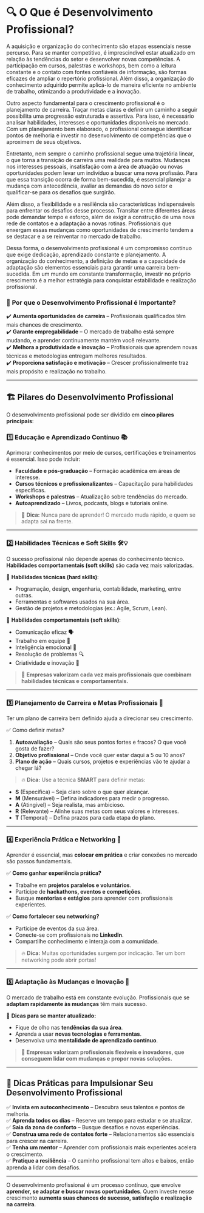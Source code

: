 # 🔍 **O Que é Desenvolvimento Profissional?**  

A aquisição e organização do conhecimento são etapas essenciais nesse percurso. Para se manter competitivo, é imprescindível estar atualizado em relação às tendências do setor e desenvolver novas competências. A participação em cursos, palestras e workshops, bem como a leitura constante e o contato com fontes confiáveis de informação, são formas eficazes de ampliar o repertório profissional. Além disso, a organização do conhecimento adquirido permite aplicá-lo de maneira eficiente no ambiente de trabalho, otimizando a produtividade e a inovação.

Outro aspecto fundamental para o crescimento profissional é o planejamento de carreira. Traçar metas claras e definir um caminho a seguir possibilita uma progressão estruturada e assertiva. Para isso, é necessário analisar habilidades, interesses e oportunidades disponíveis no mercado. Com um planejamento bem elaborado, o profissional consegue identificar pontos de melhoria e investir no desenvolvimento de competências que o aproximem de seus objetivos.

Entretanto, nem sempre o caminho profissional segue uma trajetória linear, o que torna a transição de carreira uma realidade para muitos. Mudanças nos interesses pessoais, insatisfação com a área de atuação ou novas oportunidades podem levar um indivíduo a buscar uma nova profissão. Para que essa transição ocorra de forma bem-sucedida, é essencial planejar a mudança com antecedência, avaliar as demandas do novo setor e qualificar-se para os desafios que surgirão.

Além disso, a flexibilidade e a resiliência são características indispensáveis para enfrentar os desafios desse processo. Transitar entre diferentes áreas pode demandar tempo e esforço, além de exigir a construção de uma nova rede de contatos e a adaptação a novas rotinas. Profissionais que enxergam essas mudanças como oportunidades de crescimento tendem a se destacar e a se reinventar no mercado de trabalho.

Dessa forma, o desenvolvimento profissional é um compromisso contínuo que exige dedicação, aprendizado constante e planejamento. A organização do conhecimento, a definição de metas e a capacidade de adaptação são elementos essenciais para garantir uma carreira bem-sucedida. Em um mundo em constante transformação, investir no próprio crescimento é a melhor estratégia para conquistar estabilidade e realização profissional.

### 📌 **Por que o Desenvolvimento Profissional é Importante?**  
✔️ **Aumenta oportunidades de carreira** – Profissionais qualificados têm mais chances de crescimento.  
✔️ **Garante empregabilidade** – O mercado de trabalho está sempre mudando, e aprender continuamente mantém você relevante.  
✔️ **Melhora a produtividade e inovação** – Profissionais que aprendem novas técnicas e metodologias entregam melhores resultados.  
✔️ **Proporciona satisfação e motivação** – Crescer profissionalmente traz mais propósito e realização no trabalho.  

---

## 🏗 **Pilares do Desenvolvimento Profissional**  

O desenvolvimento profissional pode ser dividido em **cinco pilares principais**:  

### 1️⃣ **Educação e Aprendizado Contínuo** 📚  
Aprimorar conhecimentos por meio de cursos, certificações e treinamentos é essencial. Isso pode incluir:  
- **Faculdade e pós-graduação** – Formação acadêmica em áreas de interesse.  
- **Cursos técnicos e profissionalizantes** – Capacitação para habilidades específicas.  
- **Workshops e palestras** – Atualização sobre tendências do mercado.  
- **Autoaprendizado** – Livros, podcasts, blogs e tutoriais online.  

> 🎯 **Dica:** Nunca pare de aprender! O mercado muda rápido, e quem se adapta sai na frente.  

---

### 2️⃣ **Habilidades Técnicas e Soft Skills** 🛠💡  
O sucesso profissional não depende apenas do conhecimento técnico. **Habilidades comportamentais (soft skills)** são cada vez mais valorizadas.  

🔹 **Habilidades técnicas (hard skills)**:  
- Programação, design, engenharia, contabilidade, marketing, entre outras.  
- Ferramentas e softwares usados na sua área.  
- Gestão de projetos e metodologias (ex.: Agile, Scrum, Lean).  

🔹 **Habilidades comportamentais (soft skills)**:  
- Comunicação eficaz 🗣️  
- Trabalho em equipe 🤝  
- Inteligência emocional 🧠  
- Resolução de problemas 🔍  
- Criatividade e inovação 🚀  

> 📌 **Empresas valorizam cada vez mais profissionais que combinam habilidades técnicas e comportamentais.**  

---

### 3️⃣ **Planejamento de Carreira e Metas Profissionais** 🎯  
Ter um plano de carreira bem definido ajuda a direcionar seu crescimento.  

✅ Como definir metas?  
1. **Autoavaliação** – Quais são seus pontos fortes e fracos? O que você gosta de fazer?  
2. **Objetivo profissional** – Onde você quer estar daqui a 5 ou 10 anos?  
3. **Plano de ação** – Quais cursos, projetos e experiências vão te ajudar a chegar lá?  

> 🔥 **Dica:** Use a técnica **SMART** para definir metas:  
- **S** (Específica) – Seja claro sobre o que quer alcançar.  
- **M** (Mensurável) – Defina indicadores para medir o progresso.  
- **A** (Atingível) – Seja realista, mas ambicioso.  
- **R** (Relevante) – Alinhe suas metas com seus valores e interesses.  
- **T** (Temporal) – Defina prazos para cada etapa do plano.  

---

### 4️⃣ **Experiência Prática e Networking** 🤝  
Aprender é essencial, mas **colocar em prática** e criar conexões no mercado são passos fundamentais.  

✅ **Como ganhar experiência prática?**  
- Trabalhe em **projetos paralelos e voluntários**.  
- Participe de **hackathons, eventos e competições**.  
- Busque **mentorias e estágios** para aprender com profissionais experientes.  

✅ **Como fortalecer seu networking?**  
- Participe de eventos da sua área.  
- Conecte-se com profissionais no **LinkedIn**.  
- Compartilhe conhecimento e interaja com a comunidade.  

> 🔥 **Dica:** Muitas oportunidades surgem por indicação. Ter um bom networking pode abrir portas!  

---

### 5️⃣ **Adaptação às Mudanças e Inovação** 🔄  
O mercado de trabalho está em constante evolução. Profissionais que se **adaptam rapidamente às mudanças** têm mais sucesso.  

🚀 **Dicas para se manter atualizado:**  
- Fique de olho nas **tendências da sua área**.  
- Aprenda a usar **novas tecnologias e ferramentas**.  
- Desenvolva uma **mentalidade de aprendizado contínuo**.  

> 📌 **Empresas valorizam profissionais flexíveis e inovadores, que conseguem lidar com mudanças e propor novas soluções.**  

---

## 📌 **Dicas Práticas para Impulsionar Seu Desenvolvimento Profissional**  
✅ **Invista em autoconhecimento** – Descubra seus talentos e pontos de melhoria.  
✅ **Aprenda todos os dias** – Reserve um tempo para estudar e se atualizar.  
✅ **Saia da zona de conforto** – Busque desafios e novas experiências.  
✅ **Construa uma rede de contatos forte** – Relacionamentos são essenciais para crescer na carreira.  
✅ **Tenha um mentor** – Aprender com profissionais mais experientes acelera o crescimento.  
✅ **Pratique a resiliência** – O caminho profissional tem altos e baixos, então aprenda a lidar com desafios.  

---


O desenvolvimento profissional é um processo contínuo, que envolve **aprender, se adaptar e buscar novas oportunidades**. Quem investe nesse crescimento **aumenta suas chances de sucesso, satisfação e realização na carreira**.  

